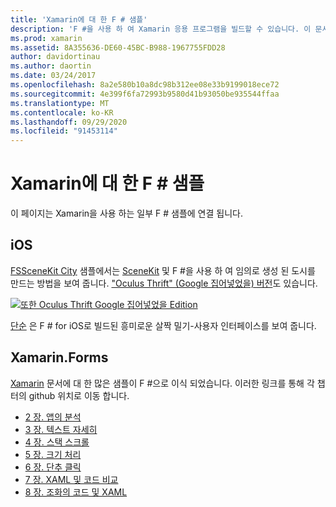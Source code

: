 ```yaml
---
title: 'Xamarin에 대 한 F # 샘플'
description: 'F #을 사용 하 여 Xamarin 응용 프로그램을 빌드할 수 있습니다. 이 문서는 F #으로 작성 된 다양 한 iOS, Mac 및 Xamarin.ios 샘플 Xamarin 앱 프로젝트에 연결 됩니다.'
ms.prod: xamarin
ms.assetid: 8A355636-DE60-45BC-B988-1967755FDD28
author: davidortinau
ms.author: daortin
ms.date: 03/24/2017
ms.openlocfilehash: 8a2e580b10a8dc98b312ee08e33b9199018ece72
ms.sourcegitcommit: 4e399f6fa72993b9580d41b93050be935544ffaa
ms.translationtype: MT
ms.contentlocale: ko-KR
ms.lasthandoff: 09/29/2020
ms.locfileid: "91453114"
---
```

# <a name="f-samples-for-xamarin"></a>Xamarin에 대 한 F # 샘플

이 페이지는 Xamarin을 사용 하는 일부 F # 샘플에 연결 됩니다.

## <a name="ios"></a>iOS

[FSSceneKit City](/samples/xamarin/ios-samples/ios8-fsscenekit/) 샘플에서는 [SceneKit](xref:SceneKit) 및 F #을 사용 하 여 임의로 생성 된 도시를 만드는 방법을 보여 줍니다. ["Oculus Thrift" (Google 집어넣었을) 버전](/samples/xamarin/ios-samples/ios8-scenekitfsharp/)도 있습니다.

[![또한 Oculus Thrift Google 집어넣었을 Edition](samples-images/fxscenekit-sml.png)](samples-images/fxscenekit.png#lightbox)

[단순](https://github.com/dvdsgl/shallow) 은 F # for iOS로 빌드된 흥미로운 살짝 밀기-사용자 인터페이스를 보여 줍니다.

## <a name="xamarinforms"></a>Xamarin.Forms

[Xamarin](~/xamarin-forms/creating-mobile-apps-xamarin-forms/index.md) 문서에 대 한 많은 샘플이 F #으로 이식 되었습니다. 이러한 링크를 통해 각 챕터의 github 위치로 이동 합니다.

- [2 장. 앱의 분석](https://github.com/xamarin/xamarin-forms-book-samples/tree/master/Chapter02/FS)
- [3 장. 텍스트 자세히](https://github.com/xamarin/xamarin-forms-book-samples/tree/master/Chapter03/FS)
- [4 장. 스택 스크롤](https://github.com/xamarin/xamarin-forms-book-samples/tree/master/Chapter04/FS)
- [5 장. 크기 처리](https://github.com/xamarin/xamarin-forms-book-samples/tree/master/Chapter05/FS)
- [6 장. 단추 클릭](https://github.com/xamarin/xamarin-forms-book-samples/tree/master/Chapter06/FS)
- [7 장. XAML 및 코드 비교](https://github.com/xamarin/xamarin-forms-book-samples/tree/master/Chapter07/FS/CodePlusXaml)
- [8 장. 조화의 코드 및 XAML](https://github.com/xamarin/xamarin-forms-book-samples/tree/master/Chapter08/FS/XamlKeypad)